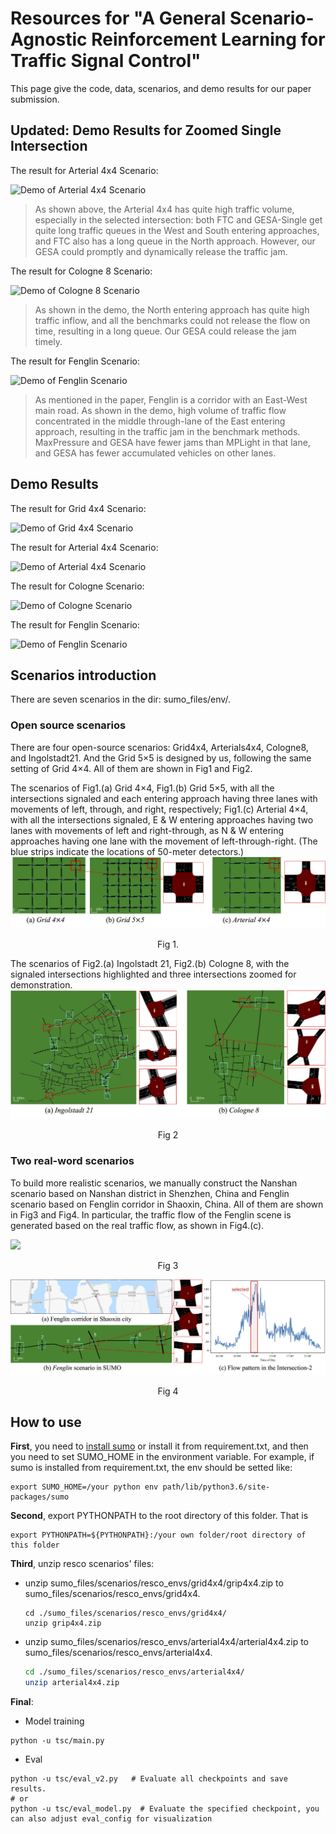 # Resources for "A General Scenario-Agnostic Reinforcement Learning for Traffic Signal Control"

This page give the code, data, scenarios, and demo results for our paper submission.

## Updated: Demo Results for Zoomed Single Intersection

The result for Arterial 4x4 Scenario:

![Demo of Arterial 4x4 Scenario](https://github.com/AnonymousIDforSubmission/GESA/blob/main/demo_final/arterial4x4_single_intersection.gif?raw=true)
> As shown above, the Arterial 4x4 has quite high traffic volume, especially in the selected intersection: both FTC and GESA-Single get quite long traffic queues in the West and South entering approaches, and FTC also has a long queue in the North approach. However, our GESA could promptly and dynamically release the traffic jam.


The result for Cologne 8 Scenario:

![Demo of Cologne 8 Scenario](https://github.com/AnonymousIDforSubmission/GESA/blob/main/demo_final/cologne8_single_intersection.gif?raw=true)
> As shown in the demo, the North entering approach has quite high traffic inflow, and all the benchmarks could not release the flow on time, resulting in a long queue. Our GESA could release the jam timely.


The result for Fenglin Scenario:

![Demo of Fenglin Scenario](https://github.com/AnonymousIDforSubmission/GESA/blob/main/demo_final/fenglin_single_intersection.gif?raw=true)
> As mentioned in the paper, Fenglin is a corridor with an East-West main road. As shown in the demo, high volume of traffic flow concentrated in the middle through-lane of the East entering approach, resulting in the traffic jam in the benchmark methods. MaxPressure and GESA have fewer jams than MPLight in that lane, and GESA has fewer accumulated vehicles on other lanes.


## Demo Results

The result for Grid 4x4 Scenario:

![Demo of Grid 4x4 Scenario](https://github.com/AnonymousIDforSubmission/GESA/blob/main/demo_final/Grid%204x4%20-%204%20methods.gif?raw=true)

The result for Arterial 4x4 Scenario:

![Demo of Arterial 4x4 Scenario](https://github.com/AnonymousIDforSubmission/GESA/blob/main/demo_final/Arterial%204x4.gif?raw=true)

The result for Cologne Scenario:

![Demo of Cologne Scenario](https://github.com/AnonymousIDforSubmission/GESA/blob/main/demo_final/Cologne%208.gif?raw=true)

The result for Fenglin Scenario:

![Demo of Fenglin Scenario](https://github.com/AnonymousIDforSubmission/GESA/blob/main/demo_final/Fenglin.gif?raw=true)


## Scenarios introduction
There are seven scenarios in the dir: sumo_files/env/.

### Open source scenarios 
There are four open-source scenarios: Grid4x4, Arterials4x4, Cologne8, and Ingolstadt21. And the Grid 5×5 is designed by us, following the same setting of Grid 4×4. All of them are shown in Fig1 and Fig2.

The scenarios of Fig1.(a) Grid 4×4, Fig1.(b) Grid 5×5, with all the intersections signaled and each entering approach having three lanes with movements of left, through, and right, respectively; Fig1.(c) Arterial 4×4, with all the intersections signaled, E & W entering approaches having two lanes with movements of left and right-through, as N & W entering approaches having one lane with the movement of left-through-right. (The blue strips indicate the locations of 50-meter detectors.)
![](figs/grid_art.png)
<center>Fig 1. </center>	

The scenarios of Fig2.(a) Ingolstadt 21, Fig2.(b) Cologne 8, with the signaled intersections highlighted and three intersections zoomed for demonstration.
![](figs/scenario-DE.png)
<center>Fig 2</center>

### Two real-word scenarios
To build more realistic scenarios, we manually construct the Nanshan scenario based on Nanshan district in Shenzhen, China and Fenglin scenario based on Fenglin corridor in Shaoxin, China. All of them are shown in Fig3 and Fig4. In particular, the traffic flow of the Fenglin scene is generated based on the real traffic flow, as shown in Fig4.(c).

![](figs/nanshan.png)
<center>Fig 3</center>

![](figs/scenario-fenglin.png)
<center>Fig 4</center>

## How to use

**First**, you need to [install sumo](https://sumo.dlr.de/docs/Downloads.php) or install it from requirement.txt, and then you need to set SUMO_HOME in the environment variable. For example, if sumo is installed from requirement.txt, the env should be setted like:

```shell
export SUMO_HOME=/your python env path/lib/python3.6/site-packages/sumo
```

**Second**, export PYTHONPATH to the root directory of this folder. That is 

```shell
export PYTHONPATH=${PYTHONPATH}:/your own folder/root directory of this folder
```

**Third**, unzip resco scenarios' files:

 - unzip sumo_files/scenarios/resco_envs/grid4x4/grip4x4.zip to sumo_files/scenarios/resco_envs/grid4x4.

   ```shell
   cd ./sumo_files/scenarios/resco_envs/grid4x4/
   unzip grip4x4.zip
   ```

 - unzip sumo_files/scenarios/resco_envs/arterial4x4/arterial4x4.zip to sumo_files/scenarios/resco_envs/arterial4x4.

   ```sh
   cd ./sumo_files/scenarios/resco_envs/arterial4x4/
   unzip arterial4x4.zip
   ```

**Final**:

 - Model training

```shell
python -u tsc/main.py
```

 - Eval

```shell
python -u tsc/eval_v2.py   # Evaluate all checkpoints and save results.
# or
python -u tsc/eval_model.py  # Evaluate the specified checkpoint, you can also adjust eval_config for visualization
```





